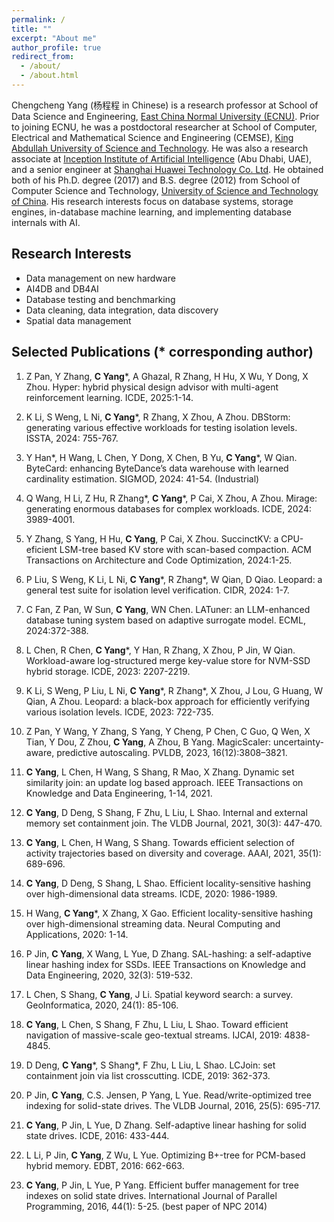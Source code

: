 ```yaml
---
permalink: /
title: ""
excerpt: "About me"
author_profile: true
redirect_from: 
  - /about/
  - /about.html
---
```


Chengcheng Yang (杨程程 in Chinese) is a research professor at School of Data Science and Engineering, [East China Normal University (ECNU)](https://english.ecnu.edu.cn/). Prior to joining ECNU, he was a postdoctoral researcher at School of Computer, Electrical and Mathematical Science and Engineering (CEMSE), [King Abdullah University of Science and Technology](https://www.kaust.edu.sa/en). He was also a research associate at [Inception Institute of Artificial Intelligence](https://www.inceptioniai.org/en) (Abu Dhabi, UAE), and a senior engineer at [Shanghai Huawei Technology Co. Ltd](https://www.huawei.com/en/). He obtained both of his Ph.D. degree (2017) and B.S. degree (2012) from School of Computer Science and Technology, [University of Science and Technology of China](http://en.ustc.edu.cn/). His research interests focus on database systems, storage engines, in-database machine learning, and implementing database internals with AI. 

Research Interests
------
* Data management on new hardware
* AI4DB and DB4AI
* Database testing and benchmarking
* Data cleaning, data integration, data discovery
* Spatial data management

Selected Publications (* corresponding author)
------

1. Z Pan, Y Zhang, **C Yang***, A Ghazal, R Zhang, H Hu, X Wu, Y Dong, X Zhou. Hyper: hybrid physical design advisor with multi-agent reinforcement learning. ICDE, 2025:1-14.

2.  K Li, S Weng, L Ni, **C Yang***, R Zhang, X Zhou, A Zhou. DBStorm: generating various effective workloads for testing isolation levels. ISSTA, 2024: 755-767.

3. Y Han\*, H Wang, L Chen, Y Dong, X Chen, B Yu, **C Yang***, W Qian. ByteCard: enhancing ByteDance’s data warehouse with learned cardinality estimation. SIGMOD, 2024: 41-54. (Industrial)

4. Q Wang, H Li, Z Hu, R Zhang\*, **C Yang***, P Cai, X Zhou, A Zhou. Mirage: generating enormous databases for complex workloads. ICDE, 2024: 3989-4001.

5. Y Zhang, S Yang, H Hu, **C Yang**, P Cai, X Zhou. SuccinctKV: a CPU-eficient LSM-tree based KV store with scan-based compaction. ACM Transactions on Architecture and Code Optimization, 2024:1-25.

6. P Liu, S Weng, K Li, L Ni, **C Yang***, R Zhang\*, W Qian, D Qiao. Leopard: a general test suite for isolation level verification. CIDR, 2024: 1-7.

7. C Fan, Z Pan, W Sun, **C Yang**, WN Chen. LATuner: an LLM-enhanced database tuning system based on adaptive surrogate model. ECML, 2024:372-388.

8. L Chen, R Chen, **C Yang***, Y Han, R Zhang, X Zhou, P Jin, W Qian. Workload-aware log-structured merge key-value store for NVM-SSD hybrid storage. ICDE, 2023: 2207-2219.

9. K Li, S Weng, P Liu, L Ni, **C Yang***, R Zhang\*, X Zhou, J Lou, G Huang, W Qian, A Zhou. Leopard: a black-box approach for efficiently verifying various isolation levels. ICDE, 2023: 722-735.

10. Z Pan, Y Wang, Y Zhang, S Yang, Y Cheng, P Chen, C Guo, Q Wen, X Tian, Y Dou, Z Zhou, **C Yang**, A Zhou, B Yang. MagicScaler: uncertainty-aware, predictive autoscaling. PVLDB, 2023, 16(12):3808–3821.

11. **C Yang**, L Chen, H Wang, S Shang, R Mao, X Zhang. Dynamic set similarity join: an update log based approach. IEEE Transactions on Knowledge and Data Engineering, 1-14, 2021.

12. **C Yang**, D Deng, S Shang, F Zhu, L Liu, L Shao. Internal and external memory set containment join. The VLDB Journal, 2021, 30(3): 447-470.

13. **C Yang**, L Chen, H Wang, S Shang. Towards efficient selection of activity trajectories based on diversity and coverage. AAAI, 2021, 35(1): 689-696.

14. **C Yang**, D Deng, S Shang, L Shao. Efficient locality-sensitive hashing over high-dimensional data streams. ICDE, 2020: 1986-1989.

15. H Wang, **C Yang***, X Zhang, X Gao. Efficient locality-sensitive hashing over high-dimensional streaming data. Neural Computing and Applications, 2020: 1-14.

16. P Jin, **C Yang**, X Wang, L Yue, D Zhang. SAL-hashing: a self-adaptive linear hashing index for SSDs. IEEE Transactions on Knowledge and Data Engineering, 2020, 32(3): 519-532.

17. L Chen, S Shang, **C Yang**, J Li. Spatial keyword search: a survey. GeoInformatica, 2020, 24(1): 85-106.

18. **C Yang**, L Chen, S Shang, F Zhu, L Liu, L Shao. Toward efficient navigation of massive-scale geo-textual streams. IJCAI, 2019: 4838-4845.

19. D Deng, **C Yang***, S Shang\*, F Zhu, L Liu, L Shao. LCJoin: set containment join via list crosscutting. ICDE, 2019: 362-373.

20. P Jin, **C Yang**, C.S. Jensen, P Yang, L Yue. Read/write-optimized tree indexing for solid-state drives. The VLDB Journal, 2016, 25(5): 695-717.

21. **C Yang**, P Jin, L Yue, D Zhang. Self-adaptive linear hashing for solid state drives. ICDE, 2016: 433-444.

22. L Li, P Jin, **C Yang**, Z Wu, L Yue. Optimizing B+-tree for PCM-based hybrid memory. EDBT, 2016: 662-663.

23. **C Yang**, P Jin, L Yue, P Yang. Efficient buffer management for tree indexes on solid state drives. International Journal of Parallel Programming, 2016, 44(1): 5-25. (best paper of NPC 2014)
